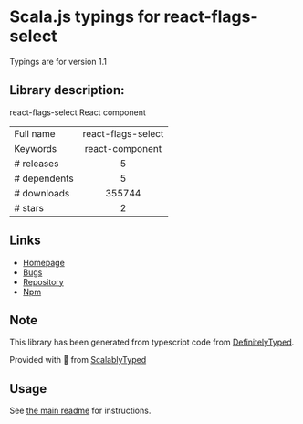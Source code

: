 
# Scala.js typings for react-flags-select

Typings are for version 1.1

## Library description:
react-flags-select React component

|                    |                 |
| ------------------ | :-------------: |
| Full name          | react-flags-select |
| Keywords           | react-component |
| # releases         | 5 |
| # dependents       | 5 |
| # downloads        | 355744 |
| # stars            | 2 |

## Links
- [Homepage](https://github.com/ekwonye-richard/react-flags-select#readme)
- [Bugs](https://github.com/ekwonye-richard/react-flags-select/issues)
- [Repository](https://github.com/ekwonye-richard/react-flags-select)
- [Npm](https://www.npmjs.com/package/react-flags-select)
    


## Note
This library has been generated from typescript code from [DefinitelyTyped](https://definitelytyped.org).

Provided with :purple_heart: from [ScalablyTyped](https://github.com/oyvindberg/ScalablyTyped)

## Usage
See [the main readme](../../readme.md) for instructions.


